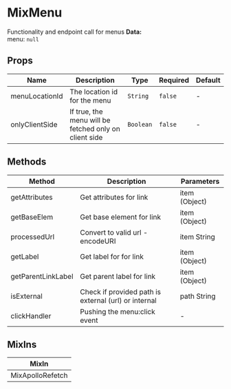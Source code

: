 # MixMenu

Functionality and endpoint call for menus **Data:**<br> menu: `null`<br>

## Props

<!-- @vuese:MixMenu:props:start -->
|Name|Description|Type|Required|Default|
|---|---|---|---|---|
|menuLocationId|The location id for the menu|`String`|`false`|-|
|onlyClientSide|If true, the menu will be fetched only on client side|`Boolean`|`false`|-|

<!-- @vuese:MixMenu:props:end -->


## Methods

<!-- @vuese:MixMenu:methods:start -->
|Method|Description|Parameters|
|---|---|---|
|getAttributes|Get attributes for link|item (Object)|
|getBaseElem|Get base element for link|item (Object)|
|processedUrl|Convert to valid url - encodeURI|item String|
|getLabel|Get label for for link|item (Object)|
|getParentLinkLabel|Get parent label for link|item (Object)|
|isExternal|Check if provided path is external (url) or internal|path String|
|clickHandler|Pushing the menu:click event|-|

<!-- @vuese:MixMenu:methods:end -->


## MixIns

<!-- @vuese:MixMenu:mixIns:start -->
|MixIn|
|---|
|MixApolloRefetch|

<!-- @vuese:MixMenu:mixIns:end -->


